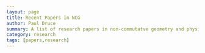 ```yaml
---
layout: page
title: Recent Papers in NCG
author: Paul Druce
summary: A list of research papers in non-commutatve geometry and physics, with a brief summary of each.
category: research
tags: [papers,research]
---
```

